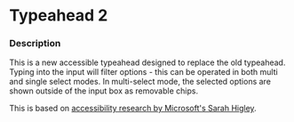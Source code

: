 Typeahead 2
===========

### Description

This is a new accessible typeahead designed to replace the old typeahead. Typing into the input will filter options - this can be operated in both multi and single select modes. In multi-select mode, the selected options are shown outside of the input box as removable chips.

This is based on [accessibility research by Microsoft's Sarah Higley](https://www.24a11y.com/2019/select-your-poison-part-2/).
